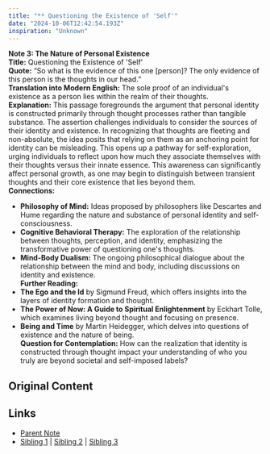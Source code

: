 ```yaml
---
title: "** Questioning the Existence of 'Self'"
date: "2024-10-06T12:42:54.193Z"
inspiration: "Unknown"
---
```


  
**Note 3: The Nature of Personal Existence**  
**Title:** Questioning the Existence of 'Self'  
**Quote:** “So what is the evidence of this one [person]? The only evidence of this person is the thoughts in our head.”  
**Translation into Modern English:** The sole proof of an individual's existence as a person lies within the realm of their thoughts.  
**Explanation:** This passage foregrounds the argument that personal identity is constructed primarily through thought processes rather than tangible substance. The assertion challenges individuals to consider the sources of their identity and existence. In recognizing that thoughts are fleeting and non-absolute, the idea posits that relying on them as an anchoring point for identity can be misleading. This opens up a pathway for self-exploration, urging individuals to reflect upon how much they associate themselves with their thoughts versus their innate essence. This awareness can significantly affect personal growth, as one may begin to distinguish between transient thoughts and their core existence that lies beyond them.  
**Connections:**  
- **Philosophy of Mind:** Ideas proposed by philosophers like Descartes and Hume regarding the nature and substance of personal identity and self-consciousness.  
- **Cognitive Behavioral Therapy:** The exploration of the relationship between thoughts, perception, and identity, emphasizing the transformative power of questioning one's thoughts.  
- **Mind-Body Dualism:** The ongoing philosophical dialogue about the relationship between the mind and body, including discussions on identity and existence.  
**Further Reading:**  
- **The Ego and the Id** by Sigmund Freud, which offers insights into the layers of identity formation and thought.  
- **The Power of Now: A Guide to Spiritual Enlightenment** by Eckhart Tolle, which examines living beyond thought and focusing on presence.  
- **Being and Time** by Martin Heidegger, which delves into questions of existence and the nature of being.  
**Question for Contemplation:** How can the realization that identity is constructed through thought impact your understanding of who you truly are beyond societal and self-imposed labels?  


## Original Content



## Links

- [Parent Note](/parent-note.md)
- [Sibling 1](/zettel1.md) | [Sibling 2](/zettel2.md) | [Sibling 3](/zettel3.md)
